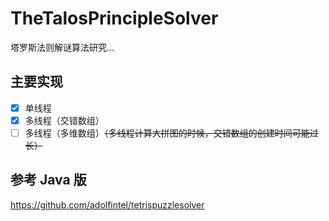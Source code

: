 # TheTalosPrincipleSolver
塔罗斯法则解谜算法研究...

## 主要实现
* [x] 单线程
* [x] 多线程（交错数组）
* [ ] 多线程（多维数组）~~（多线程计算大拼图的时候，交错数组的创建时间可能过长）~~

## 参考 Java 版
https://github.com/adolfintel/tetrispuzzlesolver
